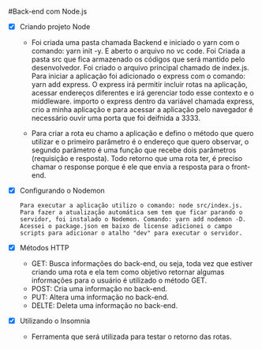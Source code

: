 #Back-end com Node.js

- [x] Criando projeto Node

  - Foi criada uma pasta chamada Backend e iniciado o yarn com o comando: yarn init -y. E aberto o arquivo no vc code. Foi Criada a pasta src que fica armazenado os códigos que será mantido pelo desenvolvedor. Foi criado o arquivo principal chamado de index.js. Para iniciar a aplicação foi adicionado o express com o comando: yarn add express. O express irá permitir incluir rotas na aplicação, acessar endereços diferentes e irá gerenciar todo esse contexto e o middleware. importo o express dentro da variável chamada express, crio a minha aplicação e para acessar a aplicação pelo navegador é necessário ouvir uma porta que foi deifnida a 3333.

  - Para criar a rota eu chamo a aplicação e defino o método que quero utilizar e o primeiro parâmetro é o endereço que quero observar, o segundo parâmetro é uma função que recebe dois parâmetros (requisição e resposta). Todo retorno que uma rota ter, é preciso chamar o response porque é ele que envia a resposta para o front-end.

- [x] Configurando o Nodemon

      Para executar a aplicação utilizo o comando: node src/index.js. Para fazer a atualização automática sem tem que ficar parando o servidor, foi instalado o Nodemon. Comando: yarn add nodemon -D. Acessei o package.json em baixo de license adicionei o campo scripts para adicionar o atalho "dev" para executar o servidor.

- [x] Métodos HTTP

  - GET: Busca informações do back-end, ou seja, toda vez que estiver criando uma rota e ela tem como objetivo retornar algumas informações para o usuário é utilizado o método GET.
  - POST: Cria uma informação no back-end.
  - PUT: Altera uma informação no back-end.
  - DELTE: Deleta uma informação no back-end.

- [x] Utilizando o Insomnia

  - Ferramenta que será utilizada para testar o retorno das rotas.
